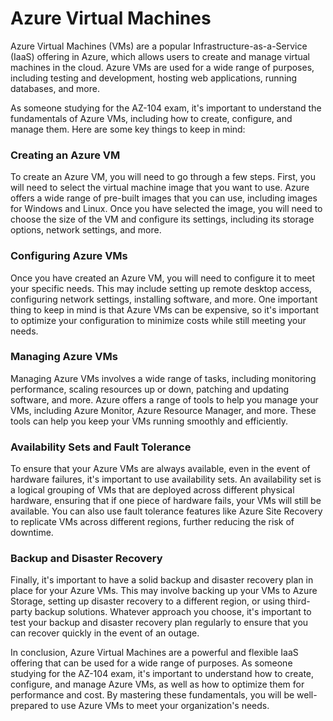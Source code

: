 # Azure Virtual Machines

Azure Virtual Machines (VMs) are a popular Infrastructure-as-a-Service (IaaS) offering in Azure, which allows users to create and manage virtual machines in the cloud. Azure VMs are used for a wide range of purposes, including testing and development, hosting web applications, running databases, and more.

As someone studying for the AZ-104 exam, it's important to understand the fundamentals of Azure VMs, including how to create, configure, and manage them. Here are some key things to keep in mind:

### Creating an Azure VM
To create an Azure VM, you will need to go through a few steps. First, you will need to select the virtual machine image that you want to use. Azure offers a wide range of pre-built images that you can use, including images for Windows and Linux. Once you have selected the image, you will need to choose the size of the VM and configure its settings, including its storage options, network settings, and more.

### Configuring Azure VMs
Once you have created an Azure VM, you will need to configure it to meet your specific needs. This may include setting up remote desktop access, configuring network settings, installing software, and more. One important thing to keep in mind is that Azure VMs can be expensive, so it's important to optimize your configuration to minimize costs while still meeting your needs.

### Managing Azure VMs
Managing Azure VMs involves a wide range of tasks, including monitoring performance, scaling resources up or down, patching and updating software, and more. Azure offers a range of tools to help you manage your VMs, including Azure Monitor, Azure Resource Manager, and more. These tools can help you keep your VMs running smoothly and efficiently.

### Availability Sets and Fault Tolerance
To ensure that your Azure VMs are always available, even in the event of hardware failures, it's important to use availability sets. An availability set is a logical grouping of VMs that are deployed across different physical hardware, ensuring that if one piece of hardware fails, your VMs will still be available. You can also use fault tolerance features like Azure Site Recovery to replicate VMs across different regions, further reducing the risk of downtime.

### Backup and Disaster Recovery
Finally, it's important to have a solid backup and disaster recovery plan in place for your Azure VMs. This may involve backing up your VMs to Azure Storage, setting up disaster recovery to a different region, or using third-party backup solutions. Whatever approach you choose, it's important to test your backup and disaster recovery plan regularly to ensure that you can recover quickly in the event of an outage.

In conclusion, Azure Virtual Machines are a powerful and flexible IaaS offering that can be used for a wide range of purposes. As someone studying for the AZ-104 exam, it's important to understand how to create, configure, and manage Azure VMs, as well as how to optimize them for performance and cost. By mastering these fundamentals, you will be well-prepared to use Azure VMs to meet your organization's needs.